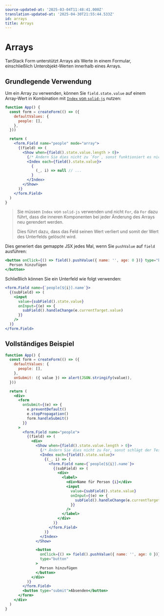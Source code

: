 ```yaml
---
source-updated-at: '2025-03-04T11:48:41.000Z'
translation-updated-at: '2025-04-30T21:55:44.533Z'
id: arrays
title: Arrays
---
```


# Arrays

TanStack Form unterstützt Arrays als Werte in einem Formular, einschließlich Unterobjekt-Werten innerhalb eines Arrays.

## Grundlegende Verwendung

Um ein Array zu verwenden, können Sie `field.state.value` auf einem Array-Wert in Kombination mit [`Index` von `solid-js`](https://www.solidjs.com/tutorial/flow_index) nutzen:

```jsx
function App() {
  const form = createForm(() => ({
    defaultValues: {
      people: [],
    },
  }))

  return (
    <form.Field name="people" mode="array">
      {(field) => (
        <Show when={field().state.value.length > 0}>
          {/* Ändern Sie dies nicht zu `For`, sonst funktioniert es nicht wie erwartet */}
          <Index each={field().state.value}>
            {
              (_, i) => null // ...
            }
          </Index>
        </Show>
      )}
    </form.Field>
  )
}
```

> Sie müssen `Index` von `solid-js` verwenden und nicht `For`, da `For` dazu führt, dass die inneren Komponenten bei jeder Änderung des Arrays neu gerendert werden.
>
> Dies führt dazu, dass das Feld seinen Wert verliert und somit der Wert des Unterfelds gelöscht wird.

Dies generiert das gemappte JSX jedes Mal, wenn Sie `pushValue` auf `field` ausführen:

```jsx
<button onClick={() => field().pushValue({ name: '', age: 0 })} type="button">
  Person hinzufügen
</button>
```

Schließlich können Sie ein Unterfeld wie folgt verwenden:

```jsx
<form.Field name={`people[${i}].name`}>
  {(subField) => (
    <input
      value={subField().state.value}
      onInput={(e) => {
        subField().handleChange(e.currentTarget.value)
      }}
    />
  )}
</form.Field>
```

## Vollständiges Beispiel

```jsx
function App() {
  const form = createForm(() => ({
    defaultValues: {
      people: [],
    },
    onSubmit: ({ value }) => alert(JSON.stringify(value)),
  }))

  return (
    <div>
      <form
        onSubmit={(e) => {
          e.preventDefault()
          e.stopPropagation()
          form.handleSubmit()
        }}
      >
        <form.Field name="people">
          {(field) => (
            <div>
              <Show when={field().state.value.length > 0}>
                {/* Ändern Sie dies nicht zu For, sonst schlägt der Test fehl */}
                <Index each={field().state.value}>
                  {(_, i) => (
                    <form.Field name={`people[${i}].name`}>
                      {(subField) => (
                        <div>
                          <label>
                            <div>Name für Person {i}</div>
                            <input
                              value={subField().state.value}
                              onInput={(e) => {
                                subField().handleChange(e.currentTarget.value)
                              }}
                            />
                          </label>
                        </div>
                      )}
                    </form.Field>
                  )}
                </Index>
              </Show>

              <button
                onClick={() => field().pushValue({ name: '', age: 0 })}
                type="button"
              >
                Person hinzufügen
              </button>
            </div>
          )}
        </form.Field>
        <button type="submit">Absenden</button>
      </form>
    </div>
  )
}
```
